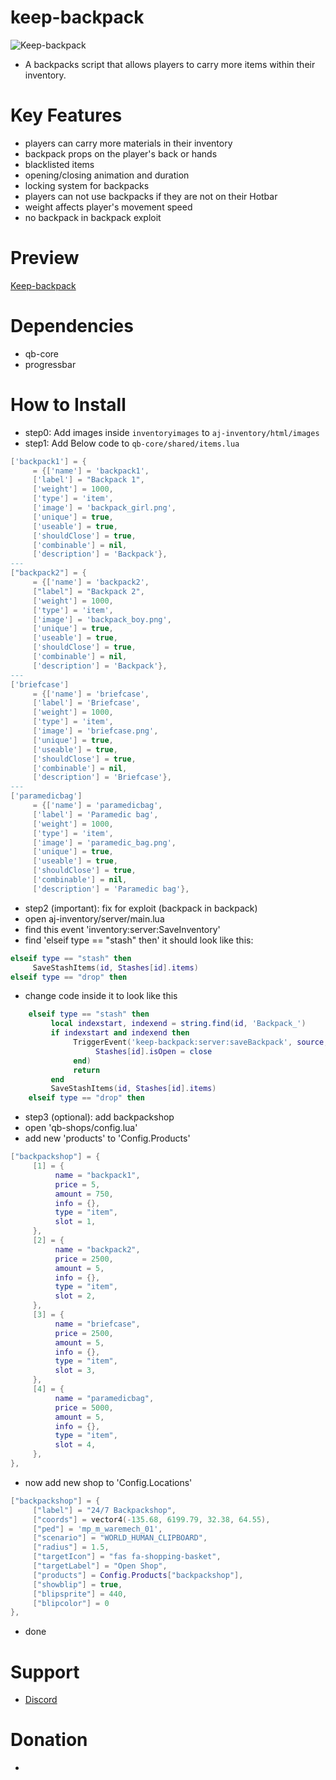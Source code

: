 # keep-backpack

![Keep-backpack](https://raw.githubusercontent.com/swkeep/keep-backpack/main/.github/images/backpack.png)

- A backpacks script that allows players to carry more items within their inventory.

# Key Features

- players can carry more materials in their inventory
- backpack props on the player's back or hands
- blacklisted items
- opening/closing animation and duration
- locking system for backpacks
- players can not use backpacks if they are not on their Hotbar
- weight affects player's movement speed
- no backpack in backpack exploit

# Preview

[Keep-backpack](https://youtu.be/7r6rUoMfvV4)

# Dependencies

- qb-core
- progressbar

# How to Install

- step0: Add images inside `inventoryimages` to `aj-inventory/html/images`
- step1: Add Below code to `qb-core/shared/items.lua`

```lua
['backpack1'] = {
     = {['name'] = 'backpack1',
     ['label'] = "Backpack 1",
     ['weight'] = 1000,
     ['type'] = 'item',
     ['image'] = 'backpack_girl.png',
     ['unique'] = true,
     ['useable'] = true,
     ['shouldClose'] = true,
     ['combinable'] = nil,
     ['description'] = 'Backpack'},
---
["backpack2"] = {
     = {['name'] = 'backpack2',
     ["label"] = "Backpack 2",
     ['weight'] = 1000,
     ['type'] = 'item',
     ['image'] = 'backpack_boy.png',
     ['unique'] = true,
     ['useable'] = true,
     ['shouldClose'] = true,
     ['combinable'] = nil,
     ['description'] = 'Backpack'},
---
['briefcase']
     = {['name'] = 'briefcase',
     ['label'] = 'Briefcase',
     ['weight'] = 1000,
     ['type'] = 'item',
     ['image'] = 'briefcase.png',
     ['unique'] = true,
     ['useable'] = true,
     ['shouldClose'] = true,
     ['combinable'] = nil,
     ['description'] = 'Briefcase'},
---
['paramedicbag']
     = {['name'] = 'paramedicbag',
     ['label'] = 'Paramedic bag',
     ['weight'] = 1000,
     ['type'] = 'item',
     ['image'] = 'paramedic_bag.png',
     ['unique'] = true,
     ['useable'] = true,
     ['shouldClose'] = true,
     ['combinable'] = nil,
     ['description'] = 'Paramedic bag'},

```

- step2 (important): fix for exploit (backpack in backpack)
- open aj-inventory/server/main.lua
- find this event 'inventory:server:SaveInventory'
- find 'elseif type == "stash" then' it should look like this:

```lua
elseif type == "stash" then
     SaveStashItems(id, Stashes[id].items)
elseif type == "drop" then
```

- change code inside it to look like this

```lua
	elseif type == "stash" then
         local indexstart, indexend = string.find(id, 'Backpack_')
         if indexstart and indexend then
              TriggerEvent('keep-backpack:server:saveBackpack', source, id, Stashes[id].items, function(close)
                   Stashes[id].isOpen = close
              end)
              return
         end
		 SaveStashItems(id, Stashes[id].items)
	elseif type == "drop" then
```

- step3 (optional): add backpackshop
- open 'qb-shops/config.lua'
- add new 'products' to 'Config.Products'

```lua
["backpackshop"] = {
     [1] = {
          name = "backpack1",
          price = 5,
          amount = 750,
          info = {},
          type = "item",
          slot = 1,
     },
     [2] = {
          name = "backpack2",
          price = 2500,
          amount = 5,
          info = {},
          type = "item",
          slot = 2,
     },
     [3] = {
          name = "briefcase",
          price = 2500,
          amount = 5,
          info = {},
          type = "item",
          slot = 3,
     },
     [4] = {
          name = "paramedicbag",
          price = 5000,
          amount = 5,
          info = {},
          type = "item",
          slot = 4,
     },
},
```

- now add new shop to 'Config.Locations'

```lua
["backpackshop"] = {
     ["label"] = "24/7 Backpackshop",
     ["coords"] = vector4(-135.68, 6199.79, 32.38, 64.55),
     ["ped"] = 'mp_m_waremech_01',
     ["scenario"] = "WORLD_HUMAN_CLIPBOARD",
     ["radius"] = 1.5,
     ["targetIcon"] = "fas fa-shopping-basket",
     ["targetLabel"] = "Open Shop",
     ["products"] = Config.Products["backpackshop"],
     ["showblip"] = true,
     ["blipsprite"] = 440,
     ["blipcolor"] = 0
},
```

- done

# Support

- [Discord](https://discord.gg/ccMArCwrPV)

# Donation

-
